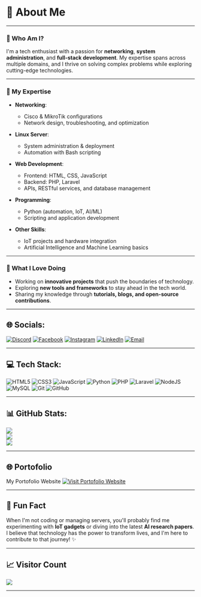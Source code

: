 # 💫 About Me

---

### 🚀 Who Am I?
I'm a tech enthusiast with a passion for **networking**, **system administration**, and **full-stack development**. My expertise spans across multiple domains, and I thrive on solving complex problems while exploring cutting-edge technologies.

---

### 🔧 My Expertise

- **Networking**:  
  - Cisco & MikroTik configurations  
  - Network design, troubleshooting, and optimization  

- **Linux Server**:  
  - System administration & deployment  
  - Automation with Bash scripting  

- **Web Development**:  
  - Frontend: HTML, CSS, JavaScript  
  - Backend: PHP, Laravel  
  - APIs, RESTful services, and database management  

- **Programming**:  
  - Python (automation, IoT, AI/ML)  
  - Scripting and application development  

- **Other Skills**:  
  - IoT projects and hardware integration  
  - Artificial Intelligence and Machine Learning basics  

---

### 🌟 What I Love Doing
- Working on **innovative projects** that push the boundaries of technology.  
- Exploring **new tools and frameworks** to stay ahead in the tech world.  
- Sharing my knowledge through **tutorials, blogs, and open-source contributions**.  

---

## 🌐 Socials:
[![Discord](https://img.shields.io/badge/Discord-%237289DA.svg?logo=discord&logoColor=white)](https://discord.gg/Nabiluuy) 
[![Facebook](https://img.shields.io/badge/Facebook-%231877F2.svg?logo=Facebook&logoColor=white)](https://facebook.com/SurademPddm) 
[![Instagram](https://img.shields.io/badge/Instagram-%23E4405F.svg?logo=Instagram&logoColor=white)](https://instagram.com/lafiete73) 
[![LinkedIn](https://img.shields.io/badge/LinkedIn-%230077B5.svg?logo=linkedin&logoColor=white)](https://linkedin.com/in/AndhikaAugustFarnaz) 
[![Email](https://img.shields.io/badge/Email-D14836?logo=gmail&logoColor=white)](mailto:augustandhika263@gmail.com) 

---

## 💻 Tech Stack:
![HTML5](https://img.shields.io/badge/html5-%23E34F26.svg?style=for-the-badge&logo=html5&logoColor=white) 
![CSS3](https://img.shields.io/badge/css3-%231572B6.svg?style=for-the-badge&logo=css3&logoColor=white) 
![JavaScript](https://img.shields.io/badge/javascript-%23323330.svg?style=for-the-badge&logo=javascript&logoColor=%23F7DF1E) 
![Python](https://img.shields.io/badge/python-3670A0?style=for-the-badge&logo=python&logoColor=ffdd54) 
![PHP](https://img.shields.io/badge/php-%23777BB4.svg?style=for-the-badge&logo=php&logoColor=white) 
![Laravel](https://img.shields.io/badge/laravel-%23FF2D20.svg?style=for-the-badge&logo=laravel&logoColor=white) 
![NodeJS](https://img.shields.io/badge/node.js-6DA55F?style=for-the-badge&logo=node.js&logoColor=white) 
![MySQL](https://img.shields.io/badge/mysql-4479A1.svg?style=for-the-badge&logo=mysql&logoColor=white) 
![Git](https://img.shields.io/badge/git-%23F05033.svg?style=for-the-badge&logo=git&logoColor=white) 
![GitHub](https://img.shields.io/badge/github-%23121011.svg?style=for-the-badge&logo=github&logoColor=white)

---

## 📊 GitHub Stats:

![](https://github-readme-stats.vercel.app/api?username=dhikdhiks&theme=dark&hide_border=false&include_all_commits=false&count_private=false)<br/>
![](https://github-readme-streak-stats.herokuapp.com/?user=dhikdhiks&theme=dark&hide_border=false)<br/>
![](https://github-readme-stats.vercel.app/api/top-langs/?username=dhikdhiks&theme=dark&hide_border=false&include_all_commits=false&count_private=false&layout=compact)

---

## 🌐 Portofolio
My Portofolio Website
<a href="https://suradem.me" target="_blank">
  <img src="https://img.shields.io/badge/Visit%20Portofolio-%234CAF50.svg?style=for-the-badge&logo=games&logoColor=white" alt="Visit Portofolio Website">
</a>

---

## 🎨 Fun Fact
When I'm not coding or managing servers, you'll probably find me experimenting with **IoT gadgets** or diving into the latest **AI research papers**. I believe that technology has the power to transform lives, and I'm here to contribute to that journey! ✨

---

## 📈 Visitor Count
[![](https://visitcount.itsvg.in/api?id=dhikdhiks&icon=0&color=0)](https://visitcount.itsvg.in)

---

<!-- Proudly created with GPRM ( https://gprm.itsvg.in ) -->
